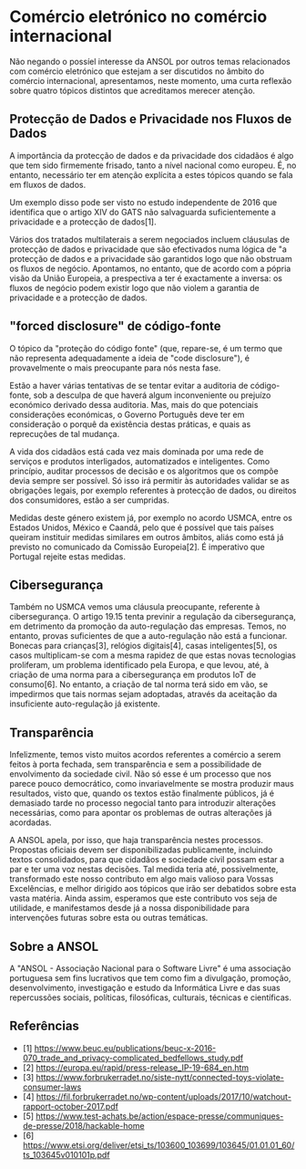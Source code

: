 # Comércio eletrónico no comércio internacional

Não negando o possíel interesse da ANSOL por outros temas relacionados com
comércio eletrónico que estejam a ser discutidos no âmbito do comércio
internacional, apresentamos, neste momento, uma curta reflexão sobre quatro
tópicos distintos que acreditamos merecer atenção.

## Protecção de Dados e Privacidade nos Fluxos de Dados

A importância da protecção de dados e da privacidade dos cidadãos é algo que
tem sido firmemente frisado, tanto a nível nacional como europeu. É, no
entanto, necessário ter em atenção explícita a estes tópicos quando se fala em
fluxos de dados.

Um exemplo disso pode ser visto no estudo independente de 2016 que identifica
que o artigo XIV do GATS não salvaguarda suficientemente a privacidade e a
protecção de dados[1].

Vários dos tratados multilaterais a serem negociados incluem cláusulas de
protecção de dados e privacidade que são efectivados numa lógica de "a
protecção de dados e a privacidade são garantidos logo que não obstruam os
fluxos de negócio. Apontamos, no entanto, que de acordo com a pópria visão da
União Europeia, a prespectiva a ter é exactamente a inversa: os fluxos de
negócio podem existir logo que não violem a garantia de privacidade e a
protecção de dados.

## "forced disclosure" de código-fonte

O tópico da "proteção do código fonte" (que, repare-se, é um termo que não
representa adequadamente a ideia de "code disclosure"), é provavelmente o mais
preocupante para nós nesta fase.

Estão a haver várias tentativas de se tentar evitar a auditoria de
código-fonte, sob a desculpa de que haverá algum inconveniente ou prejuízo
económico derivado dessa auditoria. Mas, mais do que potenciais considerações
económicas, o Governo Português deve ter em consideração o porquê da existência
destas práticas, e quais as reprecuções de tal mudança.

A vida dos cidadãos está cada vez mais dominada por uma rede de serviços e
produtos interligados, automatizados e inteligentes. Como princípio, auditar
processos de decisão e os algoritmos que os compõe devia sempre ser possível.
Só isso irá permitir às autoridades validar se as obrigações legais, por
exemplo referentes à protecção de dados, ou direitos dos consumidores, estão a
ser cumpridas.

Medidas deste género existem já, por exemplo no acordo USMCA, entre os Estados
Unidos, México e Caandá, pelo que é possível que tais países queiram instituir
medidas similares em outros âmbitos, aliás como está já previsto no comunicado
da Comissão Europeia[2]. É imperativo que Portugal rejeite estas medidas.

## Cibersegurança

Também no USMCA vemos uma cláusula preocupante, referente à cibersegurança. O
artigo 19.15 tenta previnir a regulação da cibersegurança, em detrimento da
promoção da auto-regulação das empresas. Temos, no entanto, provas suficientes
de que a auto-regulação não está a funcionar. Bonecas para crianças[3],
relógios digitais[4], casas inteligentes[5], os casos multiplicam-se com a
mesma rapidez de que estas novas tecnologias proliferam, um problema
identificado pela Europa, e que levou, até, à criação de uma norma para a
cibersegurança em produtos IoT de consumo[6]. No entanto, a criação de tal
norma terá sido em vão, se impedirmos que tais normas sejam adoptadas, através
da aceitação da insuficiente auto-regulação já existente.

## Transparência

Infelizmente, temos visto muitos acordos referentes a comércio a serem feitos à
porta fechada, sem transparência e sem a possibilidade de envolvimento da
sociedade civil. Não só esse é um processo que nos parece pouco democrático,
como invariavelmente se mostra produzir maus resultados, visto que, quando os
textos estão finalmente públicos, já é demasiado tarde no processo negocial
tanto para introduzir alterações necessárias, como para apontar os problemas de
outras alterações já acordadas.

A ANSOL apela, por isso, que haja transparência nestes processos. Propostas
oficiais devem ser disponibilizadas publicamente, incluindo textos
consolidados, para que cidadãos e sociedade civil possam estar a par e ter uma
voz nestas decisões. Tal medida teria até, possivelmente, transformado este
nosso contributo em algo mais valioso para Vossas Excelências, e melhor
dirigido aos tópicos que irão ser debatidos sobre esta vasta matéria. Ainda
assim, esperamos que este contributo vos seja de utilidade, e manifestamos
desde já a nossa disponibilidade para intervenções futuras sobre esta ou outras
temáticas.

## Sobre a ANSOL

A "ANSOL - Associação Nacional para o Software Livre" é uma associação
portuguesa sem fins lucrativos que tem como fim a divulgação, promoção,
desenvolvimento, investigação e estudo da Informática Livre e das suas
repercussões sociais, políticas, filosóficas, culturais, técnicas e
científicas.

## Referências

* [1] https://www.beuc.eu/publications/beuc-x-2016-070_trade_and_privacy-complicated_bedfellows_study.pdf
* [2] https://europa.eu/rapid/press-release_IP-19-684_en.htm
* [3] https://www.forbrukerradet.no/siste-nytt/connected-toys-violate-consumer-laws
* [4] https://fil.forbrukerradet.no/wp-content/uploads/2017/10/watchout-rapport-october-2017.pdf
* [5] https://www.test-achats.be/action/espace-presse/communiques-de-presse/2018/hackable-home
* [6] https://www.etsi.org/deliver/etsi_ts/103600_103699/103645/01.01.01_60/ts_103645v010101p.pdf
